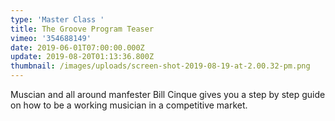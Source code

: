 ```yaml
---
type: 'Master Class '
title: The Groove Program Teaser
vimeo: '354688149'
date: 2019-06-01T07:00:00.000Z
update: 2019-08-20T01:13:36.800Z
thumbnail: /images/uploads/screen-shot-2019-08-19-at-2.00.32-pm.png
---
```

Muscian and all around manfester Bill Cinque gives you a step by step guide on how to be a working musician in a competitive market.
